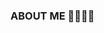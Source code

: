 ### ABOUT ME 🥑👨🏻‍💻

<!--
**treasure-singx/treasure-singx** is a ✨ _special_ ✨ repository because its `README.md` (this file) appears on your GitHub profile.

I am a seasoned Brand Designer with extensive professional design experience, demonstrating a proven track record in global brand communication and marketing design.

I've given talks/workshops at design/OS conferences around the globe at Megabyte IT Program, Anything Design MFM Reg 1 Bénin and amongst many others.

Founder of Techies Connect and various other communities empowering Africa and the world.
-->
